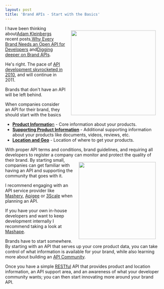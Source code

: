 ```yaml
---
layout: post
title: 'Brand APIs - Start with the Basics'
---
```

<img style="padding: 15px;" src="http://kinlane-productions.s3.amazonaws.com/api-evangelist/brand-kitchen.jpg" alt="" width="275" align="right" />I have been thinking about<a title="Adam Kleinberg" href="http://www.linkedin.com/in/adamkleinberg">Adam Kleinbergs</a> recent posts,<a title="Why Every Brand Needs an Open API for Developers" href="http://mashable.com/2011/01/04/brand-open-api-developers/">Why Every Brand Needs an Open API for Developers</a> and<a title="Digging Deeper on Brand APIs" href="http://www.tractionco.com/blog/63-digging-deeper-on-brand-apis">Digging deeper on Brand APIs</a>.<p></p>
He's right.  The pace of <a title="API Development Skyrocketed in 2010" href="http://blog.programmableweb.com/2011/03/08/3000-web-apis/">API development skyrocketed in 2010</a>, and will continue in 2011.<p></p>
Brands that don't have an API will be left behind.<p></p>
When companies consider an API for their brand, they should start with the basics
<ul class="mainlist">
	<li><a title="Product Information" href="http://blog.apievangelist.com/2011/03/09/brand-apis-starter-product-data/"><strong>Product Informatio</strong>n</a> - Core information about your products.</li>
	<li><strong><a title="Supporting Product Information" href="http://blog.apievangelist.com/2011/03/09/brand-api-starter-supporting-product-data/">Supporting Product Information</a></strong> - Additional supporting information about your products like documents, videos, reviews, etc.</li>
	<li><strong><a title="Location and Geo" href="http://blog.apievangelist.com/2011/03/09/brand-apis-starter-location-geo/">Location and Geo</a></strong> - Location of where to get your products.</li>
</ul>
With proper API terms and conditions, brand guidelines, and requiring all developers to register a company can monitor and protect the quality of their brand.
<img style="padding: 15px;" src="http://kinlane-productions.s3.amazonaws.com/start.jpg" alt="" width="250" align="right" />
By starting small, companies can get familiar with having an API and supporting the community that goes with it.<p></p>
I recommend engaging with an API service provider like <a href="http://www.mashery.com/">Mashery</a>, <a href="http://apigee.com/">Apigee</a> or <a href="http://www.3scale.net/">3Scale</a> when planning an API.<p></p>
If you have your own in-house developers and want to keep development internally I recommend taking a look at <a href="http://www.mashape.com/">Mashape</a>.<p></p>
Brands have to start somewhere.  By starting with an API that serves up your core product data, you can take control of what information is available for your brand, while also learning more about building an <a href="http://www.apievangelist.com/">API Community</a>.<p></p>
Once you have a simple <a href="http://blog.apievangelist.com/2011/01/30/api-technology-rest/">RESTful</a> API that provides product and location information, an API support area, and an awareness of what your developer community wants;  you can then start innovating more around your brand API.